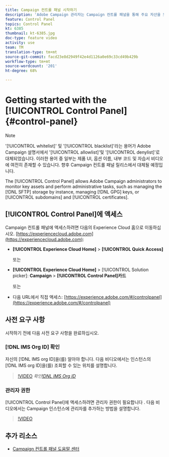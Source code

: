 ```yaml
---
title: Campaign 컨트롤 패널 시작하기
description: 'Adobe Campaign 관리자는 Campaign 컨트롤 패널을 통해 주요 자산을 모니터링하고 SFTP 저장소 관리(예: GPG 키 관리, 하위 도메인 및 인증서 관리)를 수행할 수 있습니다.'
feature: Control Panel
topics: Control Panel
kt: 6385
thumbnail: kt-6385.jpg
doc-type: feature video
activity: use
team: TM
translation-type: tm+mt
source-git-commit: facd23e8d2949f42e4d1126a0e69c33cd49b429b
workflow-type: tm+mt
source-wordcount: '201'
ht-degree: 68%

---
```



# Getting started with the [!UICONTROL Control Panel] {#control-panel}

>[!NOTE]
>
>&#39;[!UICONTROL whitelist]&#39; 및 &#39;[!UICONTROL blacklist]&#39;라는 용어가 Adobe Campaign 설명서에서 &#39;[!UICONTROL allowlist]&#39;및 &#39;[!UICONTROL denylist]&#39;로 대체되었습니다. 이러한 용어 중 일부는 제품 UI, 옵션 이름, 내부 코드 및 자습서 비디오에 여전히 존재할 수 있습니다. 향후 Campaign 컨트롤 패널 릴리스에서 대체될 예정입니다.

The [!UICONTROL Control Panel] allows Adobe Campaign administrators to monitor key assets and perform administrative tasks, such as managing the [!DNL SFTP] storage by instance, managing [!DNL GPG] keys, or [!UICONTROL subdomains] and [!UICONTROL certificates].

## [!UICONTROL Control Panel]에 액세스 

Campaign 컨트롤 패널에 액세스하려면 다음의 Experience Cloud 홈으로 이동하십시오. [https://experiencecloud.adobe.com](https://experiencecloud.adobe.com):

* **[!UICONTROL Experience Cloud Home]** > **[!UICONTROL Quick Access]**

   또는
* **[!UICONTROL Experience Cloud Home]**  > [!UICONTROL Solution picker]: **Campaign** > **[!UICONTROL Control Panel]카드**

   또는

* 다음 URL에서 직접 액세스: [https://experience.adobe.com/#/controlpanel](https://experience.adobe.com/#/controlpanel)

## 사전 요구 사항

시작하기 전에 다음 사전 요구 사항을 완료하십시오.

### [!DNL IMS Org ID] 확인 

자신의 [!DNL IMS org ID]을(를) 알아야 합니다. 다음 비디오에서는 인스턴스의 [!DNL IMS org ID]을(를) 조회할 수 있는 위치를 설명합니다.

>[!VIDEO](https://video.tv.adobe.com/v/27183?quality=12)
*확인[!DNL IMS Org ID](00:26분)*

### 관리자 권한

[!UICONTROL Control Panel]에 액세스하려면 관리자 권한이 필요합니다 .
다음 비디오에서는 Campaign 인스턴스에 관리자를 추가하는 방법을 설명합니다.

>[!VIDEO](https://video.tv.adobe.com/v/27147?quality=12)

## 추가 리소스

* [Campaign 컨트롤 패널 도움말 센터](https://docs.adobe.com/content/help/ko-KR/control-panel/using/control-panel-home.html)

